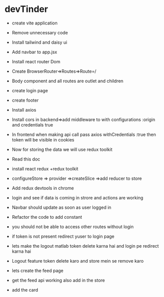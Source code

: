 # devTinder

- create vite application
- Remove unnecessary code
- Install tailwind and daisy ui
- Add navbar to app.jsx
- Install react router Dom
- Create BrowserRouter=>Routes=>Route=/ 
- Body component and all routes are outlet and children 
- create login page
- create footer
- Install axios
- Install cors in backend=>add middleware to with configurations :origin and credentials true
- In frontend  when making api call  pass axios withCredentials :true then token will be visible in cookies


- Now for storing the data we will use redux toolkit 
- Read this doc 
- install react redux +redux toolkit
- configureStore => provider =>createSlice =>add reducer to store
- Add redux devtools in chrome
- login and see if data is coming in strore and actions are working 
- Navbar should update as soon as user logged in 
- Refactor the code to add constant



- you should not be able to access other routes without login 
- if token is not present redirect yuser to login page
- lets make the logout matlab token delete karna hai and login pe redirect karna hai
- Logout feature token delete karo and store mein se remove karo
- lets create the feed page

- get the feed api working also add in the store 
- add the card 